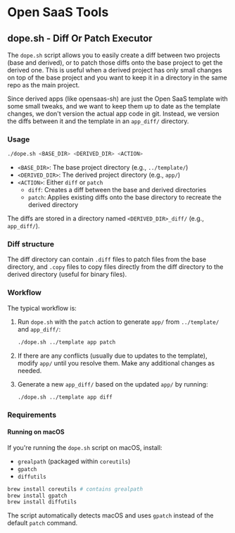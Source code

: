 # Open SaaS Tools

## dope.sh - Diff Or Patch Executor

The `dope.sh` script allows you to easily create a diff between two projects (base and derived),
or to patch those diffs onto the base project to get the derived one. This is useful when a derived
project has only small changes on top of the base project and you want to keep it in a directory
in the same repo as the main project.

Since derived apps (like opensaas-sh) are just the Open SaaS template with some small tweaks, and
we want to keep them up to date as the template changes, we don't version the actual app code in git.
Instead, we version the diffs between it and the template in an `app_diff/` directory.

### Usage

```bash
./dope.sh <BASE_DIR> <DERIVED_DIR> <ACTION>
```

- `<BASE_DIR>`: The base project directory (e.g., `../template/`)
- `<DERIVED_DIR>`: The derived project directory (e.g., `app/`)
- `<ACTION>`: Either `diff` or `patch`
  - `diff`: Creates a diff between the base and derived directories
  - `patch`: Applies existing diffs onto the base directory to recreate the derived directory

The diffs are stored in a directory named `<DERIVED_DIR>_diff/` (e.g., `app_diff/`).

### Diff structure

The diff directory can contain `.diff` files to patch files from the base directory,
and `.copy` files to copy files directly from the diff directory to the derived directory
(useful for binary files).

### Workflow

The typical workflow is:

1. Run `dope.sh` with the `patch` action to generate `app/` from `../template/` and `app_diff/`:

   ```bash
   ./dope.sh ../template app patch
   ```

2. If there are any conflicts (usually due to updates to the template), modify `app/` until you resolve them. Make any additional changes as needed.

3. Generate a new `app_diff/` based on the updated `app/` by running:
   ```bash
   ./dope.sh ../template app diff
   ```

### Requirements

#### Running on macOS

If you're running the `dope.sh` script on macOS, install:

- `grealpath` (packaged within `coreutils`)
- `gpatch`
- `diffutils`

```sh
brew install coreutils # contains grealpath
brew install gpatch
brew install diffutils
```

The script automatically detects macOS and uses `gpatch` instead of the default `patch` command.
